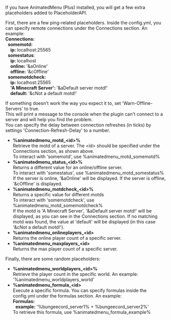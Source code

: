 If you have AnimatedMenu (Plus) installed, you will get a few extra placeholders added to PlaceholderAPI.

First, there are a few ping-related placeholders. Inside the config.yml, you can specify remote connections under the Connections section. An example:<br/>
<b>Connections:</b><br/>
&nbsp;&nbsp;<b>somemotd:</b><br/>
&nbsp;&nbsp;&nbsp;&nbsp;<b>ip: </b>localhost:25565<br/>
&nbsp;&nbsp;<b>somestatus</b>:<br/>
&nbsp;&nbsp;&nbsp;&nbsp;<b>ip: </b>localhost<br/>
&nbsp;&nbsp;&nbsp;&nbsp;<b>online: </b>'&aOnline'<br/>
&nbsp;&nbsp;&nbsp;&nbsp;<b>offline: </b>'&cOffline'<br/>
&nbsp;&nbsp;<b>somemotdcheck:</b><br/>
&nbsp;&nbsp;&nbsp;&nbsp;<b>ip: </b>localhost:25565<br/>
&nbsp;&nbsp;&nbsp;&nbsp;<b>'A Minecraft Server': </b>'&aDefault server motd!'<br/>
&nbsp;&nbsp;&nbsp;&nbsp;<b>default: </b>'&cNot a default motd!'

If something doesn't work the way you expect it to, set 'Warn-Offline-Servers' to true.<br/>
This will print a message to the console when the plugin can't connect to a server and will help you find the problem.<br/>
You can specify the delay between connection refreshes (in ticks) by settings 'Connection-Refresh-Delay' to a number.

<ul>
	<li id="motd">
		<b>%animatedmenu_motd_&lt;id&gt;%</b><br/>
		Retrieve the motd of a server. The &lt;id&gt; should be specified under the Connections section, as shown above.<br/>
		To interact with 'somemotd', use %animatedmenu_motd_somemotd%
	</li>
	<li id="status">
		<b>%animatedmenu_status_&lt;id&gt;%</b><br/>
		Returns a different value for an online/offline server.<br/>
		To interact with 'somestatus', use %animatedmenu_motd_somestatus%<br/>
		If the server is online, '&aOnline' will be displayed. If the server is offline, '&cOffline' is displayed.
	</li>
	<li id="motdcheck">
		<b>%animatedmenu_motdcheck_&lt;id&gt;%</b><br/>
		Returns a specific value for different motds<br/>
		To interact with 'somemotdcheck', use %animatedmenu_motd_somemotdcheck%<br/>
		If the motd is 'A Minecraft Server', '&aDefault server motd!' will be displayed, as you can see in the Connections section. If no matching motd was found, the value at 'default' will be displayed (in this case '&cNot a default motd!').
	</li>
	<li id="online">
		<b>%animatedmenu_onlineplayers_&lt;id&gt;</b><br/>
		Returns the online player count of a specific server.
	</li>
	<li id="max">
		<b>%animatedmenu_maxplayers_&lt;id&gt;</b><br/>
		Returns the max player count of a specific server.
	</li>
</ul>

Finally, there are some random placeholders:
<ul>
	<li id="worldplayers">
		<b>%animatedmenu_worldplayers_&lt;id&gt;%</b><br/>
		Retrieve the player count in the specific world. An example: '%animatedmenu_worldplayers_world'
	</li>
	<li id="formula">
		<b>%animatedmenu_formula_&lt;id&gt;</b><br/>
		Execute a specific formula. You can specify formulas inside the config.yml under the formulas section. An example:<br/>
		<b>Formulas:</b><br/>
		&nbsp;&nbsp;<b>example: </b>'%bungeecord_server1% + %bungeecord_server2%'<br/>
		To retrieve this formula, use %animatedmenu_formula_example%
	</li>
</ul>